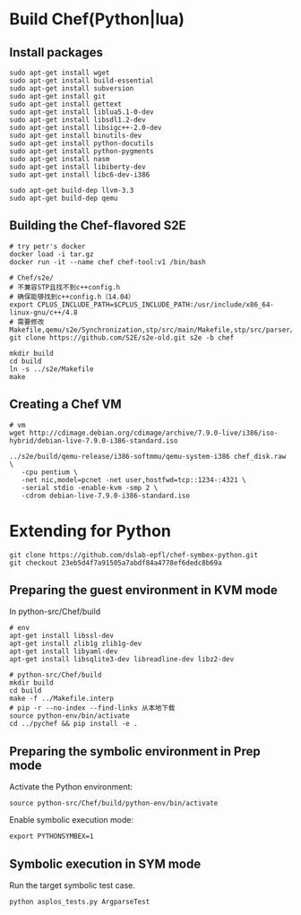 # Build Chef(Python|lua)
## Install packages
```shell
sudo apt-get install wget
sudo apt-get install build-essential
sudo apt-get install subversion
sudo apt-get install git
sudo apt-get install gettext
sudo apt-get install liblua5.1-0-dev
sudo apt-get install libsdl1.2-dev
sudo apt-get install libsigc++-2.0-dev
sudo apt-get install binutils-dev
sudo apt-get install python-docutils
sudo apt-get install python-pygments
sudo apt-get install nasm
sudo apt-get install libiberty-dev
sudo apt-get install libc6-dev-i386

sudo apt-get build-dep llvm-3.3
sudo apt-get build-dep qemu
```
## Building the Chef-flavored S2E
```shell
# try petr's docker
docker load -i tar.gz
docker run -it --name chef chef-tool:v1 /bin/bash

# Chef/s2e/
# 不兼容STP且找不到c++config.h
# 确保能够找到c++config.h（14.04）
export CPLUS_INCLUDE_PATH=$CPLUS_INCLUDE_PATH:/usr/include/x86_64-linux-gnu/c++/4.8
# 需要修改Makefile,qemu/s2e/Synchronization,stp/src/main/Makefile,stp/src/parser/cvc.y,stp/src/parser/smt.y|stm2.y
git clone https://github.com/S2E/s2e-old.git s2e -b chef

mkdir build
cd build
ln -s ../s2e/Makefile
make
```
## Creating a Chef VM
```shell
# vm
wget http://cdimage.debian.org/cdimage/archive/7.9.0-live/i386/iso-hybrid/debian-live-7.9.0-i386-standard.iso

../s2e/build/qemu-release/i386-softmmu/qemu-system-i386 chef_disk.raw \
   -cpu pentium \
   -net nic,model=pcnet -net user,hostfwd=tcp::1234-:4321 \
   -serial stdio -enable-kvm -smp 2 \
   -cdrom debian-live-7.9.0-i386-standard.iso
```

# Extending for Python
```shell
git clone https://github.com/dslab-epfl/chef-symbex-python.git
git checkout 23eb5d4f7a91505a7abdf84a4778ef6dedc8b69a 
```
## Preparing the guest environment in KVM mode
In python-src/Chef/build
```shell
# env
apt-get install libssl-dev
apt-get install zlib1g zlib1g-dev
apt-get install libyaml-dev
apt-get install libsqlite3-dev libreadline-dev libz2-dev

# python-src/Chef/build
mkdir build
cd build
make -f ../Makefile.interp
# pip -r --no-index --find-links 从本地下载
source python-env/bin/activate
cd ../pychef && pip install -e .
```
## Preparing the symbolic environment in Prep mode
Activate the Python environment:
```shell
source python-src/Chef/build/python-env/bin/activate
```
Enable symbolic execution mode:
```shell
export PYTHONSYMBEX=1
```
## Symbolic execution in SYM mode
Run the target symbolic test case.
```shell
python asplos_tests.py ArgparseTest
```